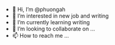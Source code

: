 - 👋 Hi, I’m @phuongah
- 👀 I’m interested in new job and writing
- 🌱 I’m currently learning writing
- 💞️ I’m looking to collaborate on ...
- 📫 How to reach me ...

<!---
phuongah/phuongah is a ✨ special ✨ repository because its `README.md` (this file) appears on your GitHub profile.
You can click the Preview link to take a look at your changes.
--->
